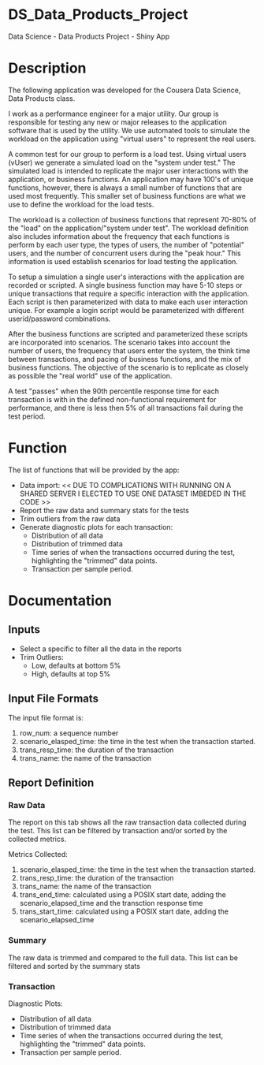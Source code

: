 DS_Data_Products_Project
========================

Data Science - Data Products Project - Shiny App

# Description

The following application was developed for the Cousera Data Science, Data Products class.  

I work as a performance engineer for a major utility.  Our group is responsible for 
testing any new or major releases to the application software that is used by the utility.
We use automated tools to simulate the workload on the application using "virtual users" 
to represent the real users.  

A common test for our group to perform is a load test.  Using virtual users (vUser) we generate a simulated load on the "system under test."  The simulated load is intended to replicate the major user interactions with the application, or business functions.  An application may have 100's of unique functions, however, there is always a small number of functions that are used most frequently.  This smaller set of business functions are what we use to define the workload for the load tests.

The workload is a collection of business functions that represent 70-80% of the "load" on the application/"system under test".  The workload definition also includes information about the frequency that each functions is perform by each user type, the types of users, the number of "potential" users, and the number of concurrent users during the "peak hour."  This information is used establish scenarios for load testing the application. 

To setup a simulation a single user's interactions with the application are recorded or scripted.  A single business function may have 5-10 steps or unique transactions that require a specific interaction with the application.  Each script is then parameterized with data to make each user interaction unique.  For example a login script would be parameterized with different userid/password combinations.  

After the business functions are scripted and parameterized these scripts are incorporated into scenarios.  The scenario takes into account the number of users, the frequency that users enter the system, the think time between transactions, and pacing of business functions, and the mix of business functions.  The objective of the scenario is to replicate as closely as possible the "real world" use of the application.

A test "passes" when the 90th percentile response time for each transaction is with in the defined non-functional requirement for performance, and there is less then 5% of all transactions fail during the test period.

# Function

The list of functions that will be provided by the app:

* Data import: << DUE TO COMPLICATIONS WITH RUNNING ON A SHARED SERVER I ELECTED TO USE ONE DATASET IMBEDED IN THE CODE >>
* Report the raw data and summary stats for the tests
* Trim outliers from the raw data
* Generate diagnostic plots for each transaction:
    + Distribution of all data
    + Distribution of trimmed data
    + Time series of when the transactions occurred during the test, highlighting the "trimmed" data points.
    + Transaction per sample period.
   
# Documentation

## Inputs

* Select a specific to filter all the data in the reports
* Trim Outliers:
    + Low, defaults at bottom 5%
    + High, defaults at top 5%

## Input File Formats
The input file format is:

1. row_num: a sequence number
2. scenario_elasped_time: the time in the test when the transaction started.
3. trans_resp_time:  the duration of the transaction
4. trans_name: the name of the transaction

## Report Definition

### Raw Data
The report on this tab shows all the raw transaction data collected during the test.  This list can be filtered by transaction and/or sorted by the collected metrics.

Metrics Collected:

1. scenario_elasped_time: the time in the test when the transaction started.
3. trans_resp_time:  the duration of the transaction
4. trans_name: the name of the transaction
5. trans_end_time: calculated using a POSIX start date, adding the scenario_elapsed_time and the transction response time
6. trans_start_time: calculated using a POSIX start date, adding the scenario_elapsed_time

### Summary

The raw data is trimmed and compared to the full data.  This list can be filtered and sorted by the summary stats

### Transaction

Diagnostic Plots:

   - Distribution of all data
   - Distribution of trimmed data
   - Time series of when the transactions occurred during the test, highlighting the "trimmed" data points.
   - Transaction per sample period.


